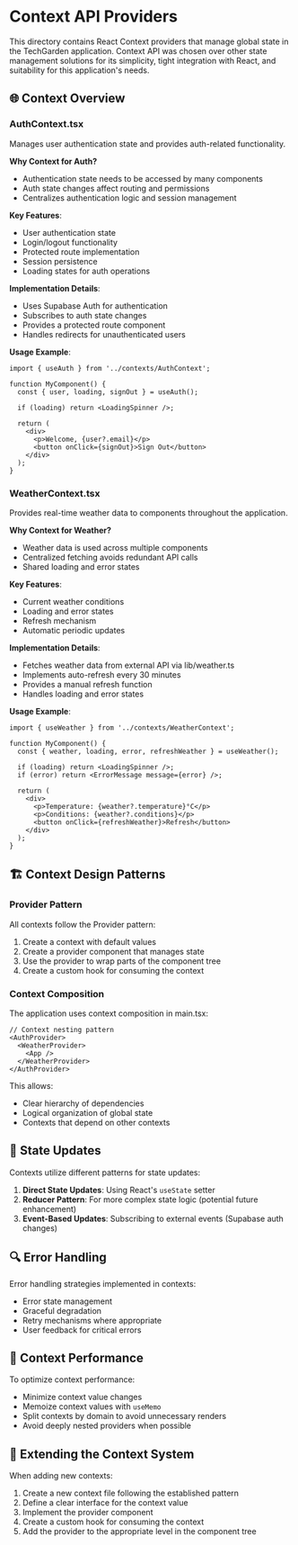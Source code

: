 # Context API Providers

This directory contains React Context providers that manage global state in the TechGarden application. Context API was chosen over other state management solutions for its simplicity, tight integration with React, and suitability for this application's needs.

## 🌐 Context Overview

### AuthContext.tsx

Manages user authentication state and provides auth-related functionality.

**Why Context for Auth?**
- Authentication state needs to be accessed by many components
- Auth state changes affect routing and permissions
- Centralizes authentication logic and session management

**Key Features**:
- User authentication state
- Login/logout functionality
- Protected route implementation
- Session persistence
- Loading states for auth operations

**Implementation Details**:
- Uses Supabase Auth for authentication
- Subscribes to auth state changes
- Provides a protected route component
- Handles redirects for unauthenticated users

**Usage Example**:
```tsx
import { useAuth } from '../contexts/AuthContext';

function MyComponent() {
  const { user, loading, signOut } = useAuth();
  
  if (loading) return <LoadingSpinner />;
  
  return (
    <div>
      <p>Welcome, {user?.email}</p>
      <button onClick={signOut}>Sign Out</button>
    </div>
  );
}
```

### WeatherContext.tsx

Provides real-time weather data to components throughout the application.

**Why Context for Weather?**
- Weather data is used across multiple components
- Centralized fetching avoids redundant API calls
- Shared loading and error states

**Key Features**:
- Current weather conditions
- Loading and error states
- Refresh mechanism
- Automatic periodic updates

**Implementation Details**:
- Fetches weather data from external API via lib/weather.ts
- Implements auto-refresh every 30 minutes
- Provides a manual refresh function
- Handles loading and error states

**Usage Example**:
```tsx
import { useWeather } from '../contexts/WeatherContext';

function MyComponent() {
  const { weather, loading, error, refreshWeather } = useWeather();
  
  if (loading) return <LoadingSpinner />;
  if (error) return <ErrorMessage message={error} />;
  
  return (
    <div>
      <p>Temperature: {weather?.temperature}°C</p>
      <p>Conditions: {weather?.conditions}</p>
      <button onClick={refreshWeather}>Refresh</button>
    </div>
  );
}
```

## 🏗️ Context Design Patterns

### Provider Pattern

All contexts follow the Provider pattern:
1. Create a context with default values
2. Create a provider component that manages state
3. Use the provider to wrap parts of the component tree
4. Create a custom hook for consuming the context

### Context Composition

The application uses context composition in main.tsx:

```tsx
// Context nesting pattern
<AuthProvider>
  <WeatherProvider>
    <App />
  </WeatherProvider>
</AuthProvider>
```

This allows:
- Clear hierarchy of dependencies
- Logical organization of global state
- Contexts that depend on other contexts

## 🔄 State Updates

Contexts utilize different patterns for state updates:

1. **Direct State Updates**: Using React's `useState` setter
2. **Reducer Pattern**: For more complex state logic (potential future enhancement)
3. **Event-Based Updates**: Subscribing to external events (Supabase auth changes)

## 🔍 Error Handling

Error handling strategies implemented in contexts:
- Error state management
- Graceful degradation
- Retry mechanisms where appropriate
- User feedback for critical errors

## 🚦 Context Performance

To optimize context performance:
- Minimize context value changes
- Memoize context values with `useMemo`
- Split contexts by domain to avoid unnecessary renders
- Avoid deeply nested providers when possible

## 🧩 Extending the Context System

When adding new contexts:
1. Create a new context file following the established pattern
2. Define a clear interface for the context value
3. Implement the provider component
4. Create a custom hook for consuming the context
5. Add the provider to the appropriate level in the component tree

